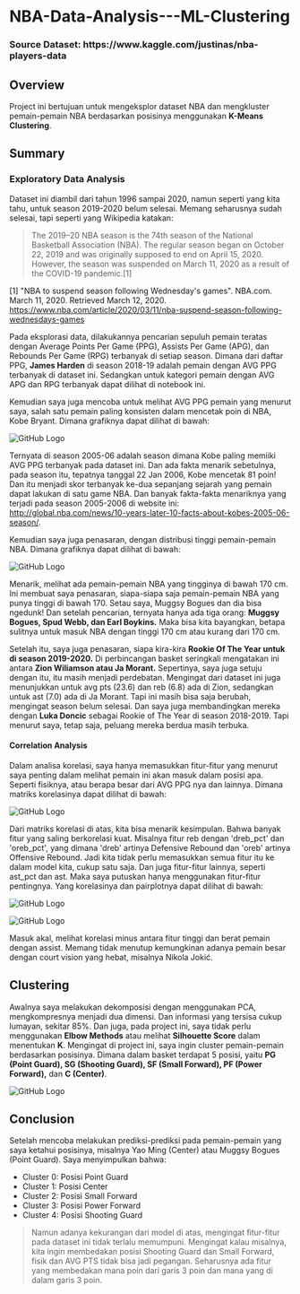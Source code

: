 # NBA-Data-Analysis---ML-Clustering

<h3>Source Dataset: https://www.kaggle.com/justinas/nba-players-data </h3>

## Overview

Project ini bertujuan untuk mengeksplor dataset NBA dan mengkluster pemain-pemain NBA berdasarkan posisinya menggunakan <b>K-Means Clustering</b>. 

## Summary

### Exploratory Data Analysis

Dataset ini diambil dari tahun 1996 sampai 2020, namun seperti yang kita tahu, untuk season 2019-2020 belum selesai. Memang seharusnya sudah selesai, tapi seperti yang Wikipedia katakan:

> The 2019–20 NBA season is the 74th season of the National Basketball Association (NBA). The regular season began on October 22, 2019 and was originally supposed to end on April 15, 2020. However, the season was suspended on March 11, 2020 as a result of the COVID-19 pandemic.[1]

[1] "NBA to suspend season following Wednesday's games". NBA.com. March 11, 2020. Retrieved March 12, 2020. https://www.nba.com/article/2020/03/11/nba-suspend-season-following-wednesdays-games

Pada eksplorasi data, dilakukannya pencarian sepuluh pemain teratas dengan Average Points Per Game (PPG), Assists Per Game (APG), dan Rebounds Per Game (RPG) terbanyak di setiap season. Dimana dari daftar PPG, <b>James Harden</b> di season 2018-19 adalah pemain dengan AVG PPG terbanyak di dataset ini. Sedangkan untuk kategori pemain dengan AVG APG dan RPG terbanyak dapat dilihat di notebook ini. 

Kemudian saya juga mencoba untuk melihat AVG PPG pemain yang menurut saya, salah satu pemain paling konsisten dalam mencetak poin di NBA, Kobe Bryant. Dimana grafiknya dapat dilihat di bawah:

![GitHub Logo](/images/1.png)

Ternyata di season 2005-06 adalah season dimana Kobe paling memiiki AVG PPG terbanyak pada dataset ini. Dan ada fakta menarik sebetulnya, pada season itu, tepatnya tanggal 22 Jan 2006, Kobe mencetak 81 poin! Dan itu menjadi skor terbanyak ke-dua sepanjang sejarah yang pemain dapat lakukan di satu game NBA. Dan banyak fakta-fakta menariknya yang terjadi pada season 2005-2006 di website ini: http://global.nba.com/news/10-years-later-10-facts-about-kobes-2005-06-season/. 

Kemudian saya juga penasaran, dengan distribusi tinggi pemain-pemain NBA. Dimana grafiknya dapat dilihat di bawah:

![GitHub Logo](/images/2.png)

Menarik, melihat ada pemain-pemain NBA yang tingginya di bawah 170 cm. Ini membuat saya penasaran, siapa-siapa saja pemain-pemain NBA yang punya tinggi di bawah 170. Setau saya, Muggsy Bogues dan dia bisa ngedunk! Dan setelah pencarian, ternyata hanya ada tiga orang: <b>Muggsy Bogues, Spud Webb, dan Earl Boykins.</b> Maka bisa kita bayangkan, betapa sulitnya untuk masuk NBA dengan tinggi 170 cm atau kurang dari 170 cm. 

Setelah itu, saya juga penasaran, siapa kira-kira <b>Rookie Of The Year untuk di season 2019-2020.</b> Di perbincangan basket seringkali mengatakan ini antara <b>Zion Wiliamson atau Ja Morant.</b> Sepertinya, saya juga setuju dengan itu, itu masih menjadi perdebatan. Mengingat dari dataset ini juga menunjukkan untuk avg pts (23.6) dan reb (6.8) ada di Zion, sedangkan untuk ast (7.0) ada di Ja Morant. Tapi ini masih bisa saja berubah, mengingat season belum selesai. Dan saya juga membandingkan mereka dengan <b>Luka Doncic</b> sebagai Rookie of The Year di season 2018-2019. Tapi menurut saya, tetap saja, peluang mereka berdua masih terbuka.

#### Correlation Analysis

Dalam analisa korelasi, saya hanya memasukkan fitur-fitur yang menurut saya penting dalam melihat pemain ini akan masuk dalam posisi apa. Seperti fisiknya, atau berapa besar dari AVG PPG nya dan lainnya. Dimana matriks korelasinya dapat dilihat di bawah:

![GitHub Logo](/images/3.png)

Dari matriks korelasi di atas, kita bisa menarik kesimpulan. Bahwa banyak fitur yang saling berkorelasi kuat. Misalnya fitur reb dengan 'dreb_pct' dan 'oreb_pct', yang dimana 'dreb' artinya Defensive Rebound dan 'oreb' artinya Offensive Rebound. Jadi kita tidak perlu memasukkan semua fitur itu ke dalam model kita, cukup satu saja. Dan juga fitur-fitur lainnya, seperti ast_pct dan ast. Maka saya putuskan hanya menggunakan fitur-fitur pentingnya. Yang korelasinya dan pairplotnya dapat dilihat di bawah:

![GitHub Logo](/images/4.png)

![GitHub Logo](/images/5.png)

Masuk akal, melihat korelasi minus antara fitur tinggi dan berat pemain dengan assist. Memang tidak menutup kemungkinan adanya pemain besar dengan court vision yang hebat, misalnya Nikola Jokić.

## Clustering 

Awalnya saya melakukan dekomposisi dengan menggunakan PCA, mengkompresnya menjadi dua dimensi. Dan informasi yang tersisa cukup lumayan, sekitar 85%. Dan juga, pada project ini, saya tidak perlu menggunakan <b>Elbow Methods</b> atau melihat <b>Silhouette Score</b> dalam menentukan <b>K</b>. Mengingat di project ini, saya ingin cluster pemain-pemain berdasarkan posisinya. Dimana dalam basket terdapat 5 posisi, yaitu <b>PG (Point Guard), SG (Shooting Guard), SF (Small Forward), PF (Power Forward),</b> dan <b>C (Center)</b>.

![GitHub Logo](/images/6.png)

## Conclusion

Setelah mencoba melakukan prediksi-prediksi pada pemain-pemain yang saya ketahui posisinya, misalnya Yao Ming (Center) atau Muggsy Bogues (Point Guard). Saya menyimpulkan bahwa:

* Cluster 0: Posisi Point Guard
* Cluster 1: Posisi Center
* Cluster 2: Posisi Small Forward
* Cluster 3: Posisi Power Forward 
* Cluster 4: Posisi Shooting Guard

> Namun adanya kekurangan dari model di atas, mengingat fitur-fitur pada dataset ini tidak terlalu memumpuni. Mengingat kalau misalnya, kita ingin membedakan posisi Shooting Guard dan Small Forward, fisik dan AVG PTS tidak bisa jadi pegangan. Seharusnya ada fitur yang membedakan mana poin dari garis 3 poin dan mana yang di dalam garis 3 poin. 















